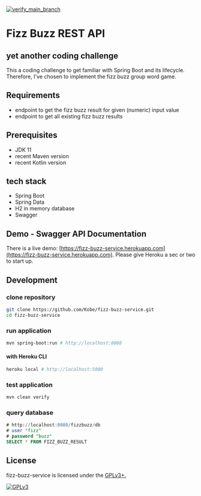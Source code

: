 [![verify_main_branch](https://github.com/Kobe/fizz-buzz-service/actions/workflows/verify.yml/badge.svg?branch=main)](https://github.com/Kobe/fizz-buzz-service/actions/workflows/verify.yml)

# Fizz Buzz REST API

## yet another coding challenge

This a coding challenge to get familiar with Spring Boot and its lifecycle.
Therefore, I've chosen to implement the fizz buzz group word game.

## Requirements

- endpoint to get the fizz buzz result for given (numeric) input value
- endpoint to get all existing fizz buzz results

## Prerequisites

- JDK 11
- recent Maven version
- recent Kotlin version

## tech stack

- Spring Boot 
- Spring Data 
- H2 in memory database
- Swagger

## Demo - Swagger API Documentation

There is a live demo: [https://fizz-buzz-service.herokuapp.com](https://fizz-buzz-service.herokuapp.com).
Please give Heroku a sec or two to start up.

## Development

### clone repository

```bash
git clone https://github.com/Kobe/fizz-buzz-service.git
cd fizz-buzz-service
```

### run application

```bash
mvn spring-boot:run # http://localhost:8080
```

#### with Heroku CLI

```bash
heroku local # http://localhost:5000
```

### test application

```bash
mvn clean verify
```

### query database

```sql
# http://localhost:8080/fizzbuzz/db
# user "fizz"
# password "buzz"
SELECT * FROM FIZZ_BUZZ_RESULT
```

## License

fizz-buzz-service is licensed under the [GPLv3+.](LICENSE)

[![GPLv3](https://img.shields.io/badge/licence-GPLv3-brightgreen.svg)](http://www.gnu.org/licenses/gpl-3.0.html)
